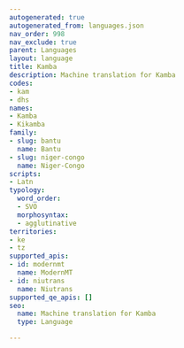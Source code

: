 ```yaml
---
autogenerated: true
autogenerated_from: languages.json
nav_order: 998
nav_exclude: true
parent: Languages
layout: language
title: Kamba
description: Machine translation for Kamba
codes:
- kam
- dhs
names:
- Kamba
- Kikamba
family:
- slug: bantu
  name: Bantu
- slug: niger-congo
  name: Niger-Congo
scripts:
- Latn
typology:
  word_order:
  - SVO
  morphosyntax:
  - agglutinative
territories:
- ke
- tz
supported_apis:
- id: modernmt
  name: ModernMT
- id: niutrans
  name: Niutrans
supported_qe_apis: []
seo:
  name: Machine translation for Kamba
  type: Language

---
```


